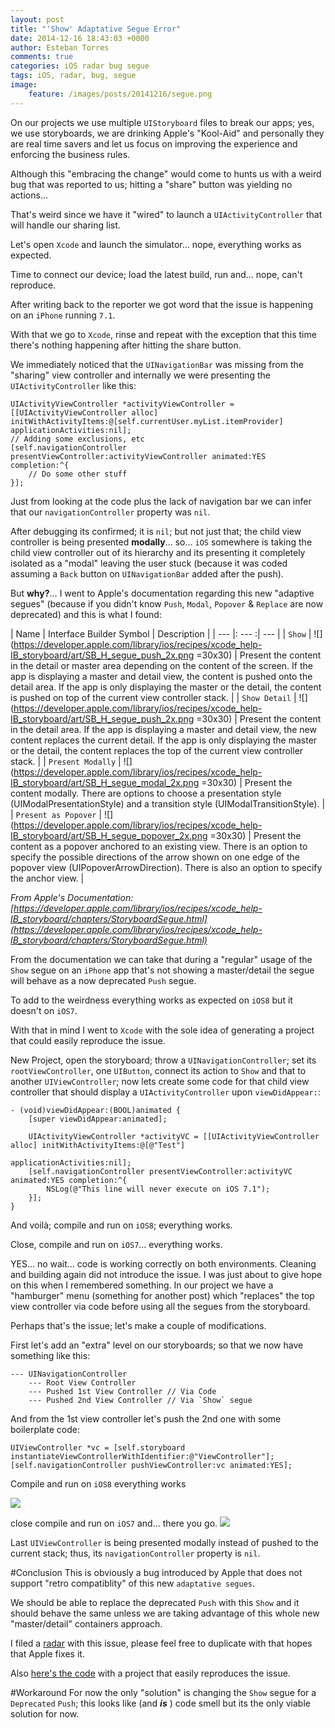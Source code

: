 ```yaml
---
layout: post
title: "'Show' Adaptative Segue Error"
date: 2014-12-16 18:43:03 +0000
author: Esteban Torres
comments: true
categories: iOS radar bug segue
tags: iOS, radar, bug, segue
image:
    feature: /images/posts/20141216/segue.png
---
```


On our projects we use multiple `UIStoryboard` files to break our apps; yes, we use storyboards, we are drinking Apple's "Kool-Aid" and personally they are real time savers and let us focus on improving the experience and enforcing the business rules.


Although this "embracing the change" would come to hunts us with a weird bug that was reported to us; hitting a "share" button was yielding no actions…


That's weird since we have it "wired" to launch a `UIActivityController` that will handle our sharing list.


Let's open `Xcode` and launch the simulator… nope, everything works as expected.


Time to connect our device; load the latest build, run and… nope, can't reproduce.
<!-- more -->
After writing back to the reporter we got word that the issue is happening on an `iPhone` running `7.1`.


With that we go to `Xcode`, rinse and repeat with the exception that this time there's nothing happening after hitting the share button.


We immediately noticed that the `UINavigationBar` was missing from the "sharing" view controller and internally we were presenting the `UIActivityController` like this:
```objc
UIActivityViewController *activityViewController = [[UIActivityViewController alloc] initWithActivityItems:@[self.currentUser.myList.itemProvider] applicationActivities:nil];
// Adding some exclusions, etc 
[self.navigationController presentViewController:activityViewController animated:YES completion:^{
    // Do some other stuff
}];
```
Just from looking at the code plus the lack of navigation bar we can infer that our `navigationController` property was `nil`.

After debugging its confirmed; it is `nil`; but not just that; the child view controller is being presented **modally**… so… `iOS` somewhere is taking the child view controller out of its hierarchy and its presenting it completely isolated as a "modal" leaving the user stuck (because it was coded assuming a `Back` button on `UINavigationBar` added after the push).


But **why?**…
I went to Apple's documentation regarding this new "adaptive segues" (because if you didn't know `Push`, `Modal`, `Popover` & `Replace` are now deprecated) and this is what I found:

| Name | Interface Builder Symbol | Description | 
| --- |: --- :| --- |
| `Show` | ![](https://developer.apple.com/library/ios/recipes/xcode_help-IB_storyboard/art/SB_H_segue_push_2x.png =30x30) | Present the content in the detail or master area depending on the content of the screen. If the app is displaying a master and detail view, the content is pushed onto the detail area. If the app is only displaying the master or the detail, the content is pushed on top of the current view controller stack. |
| `Show Detail` | ![](https://developer.apple.com/library/ios/recipes/xcode_help-IB_storyboard/art/SB_H_segue_push_2x.png =30x30) | Present the content in the detail area. If the app is displaying a master and detail view, the new content replaces the current detail. If the app is only displaying the master or the detail, the content replaces the top of the current view controller stack. |
| `Present Modally` | ![](https://developer.apple.com/library/ios/recipes/xcode_help-IB_storyboard/art/SB_H_segue_modal_2x.png =30x30) | Present the content modally. There are options to choose a presentation style (UIModalPresentationStyle) and a transition style (UIModalTransitionStyle). |
| `Present as Popover` | ![](https://developer.apple.com/library/ios/recipes/xcode_help-IB_storyboard/art/SB_H_segue_popover_2x.png =30x30) | Present the content as a popover anchored to an existing view. There is an option to specify the possible directions of the arrow shown on one edge of the popover view (UIPopoverArrowDirection). There is also an option to specify the anchor view. |

*From Apple's Documentation: [https://developer.apple.com/library/ios/recipes/xcode_help-IB_storyboard/chapters/StoryboardSegue.html](https://developer.apple.com/library/ios/recipes/xcode_help-IB_storyboard/chapters/StoryboardSegue.html)*



From the documentation we can take that during a "regular" usage of the `Show` segue on an `iPhone` app that's not showing a master/detail the segue will behave as a now deprecated `Push` segue.

To add to the weirdness everything works as expected on `iOS8` but it doesn't on `iOS7`.

With that in mind I went to `Xcode` with the sole idea of generating a project that could easily reproduce the issue.



New Project, open the storyboard; throw a `UINavigationController`; set its `rootViewController`, one `UIButton`, connect its action to `Show` and that to another `UIViewController`; now lets create some code for that child view controller that should display a `UIActivityController` upon `viewDidAppear:`:
```objc
- (void)viewDidAppear:(BOOL)animated {
    [super viewDidAppear:animated];
    
    UIActivityViewController *activityVC = [[UIActivityViewController alloc] initWithActivityItems:@[@"Test"]
                                                                             applicationActivities:nil];
    [self.navigationController presentViewController:activityVC animated:YES completion:^{
        NSLog(@"This line will never execute on iOS 7.1");
    }];
}
```

And voilà; compile and run on `iOS8`; everything works.

Close, compile and run on `iOS7`… everything works.


YES… no wait… code is working correctly on both environments. Cleaning and building again did not introduce the issue. I was just about to give hope on this when I remembered something. In our project we have a "hamburger" menu (something for another post) which "replaces" the top view controller via code before using all the segues from the storyboard.


Perhaps that's the issue; let's make a couple of modifications.


First let's add an "extra" level on our storyboards; so that we now have something like this:
```
--- UINavigationController
    --- Root View Controller
    --- Pushed 1st View Controller // Via Code
    --- Pushed 2nd View Controller // Via `Show` segue
```

And from the 1st view controller let's push the 2nd one with some boilerplate code:
```objc
UIViewController *vc = [self.storyboard instantiateViewControllerWithIdentifier:@"ViewController"];
[self.navigationController pushViewController:vc animated:YES];
```


Compile and run on `iOS8` everything works

![](/images/posts/20141216/iOS8.png)

 close compile and run on `iOS7` and… there you go.
![](/images/posts/20141216/iOS7.png)

Last `UIViewController` is being presented modally instead of pushed to the current stack; thus, its `navigationController` property is `nil`.


#Conclusion
This is obviously a bug introduced by Apple that does not support "retro compatiblity" of this new `adaptative segues`.


We should be able to replace the deprecated `Push` with this `Show` and it should behave the same unless we are taking advantage of this whole new "master/detail" containers approach.


I filed a [radar](http://www.openradar.me/19259764) with this issue, please feel free to duplicate with that hopes that Apple fixes it.


Also [here's the code](https://github.com/esttorhe/ShowNotWorking_Radar) with a project that easily reproduces the issue.


#Workaround
For now the only "solution" is changing the `Show` segue for a `Deprecated` `Push`; this looks like (and ***is*** ) code smell but its the only viable solution for now.